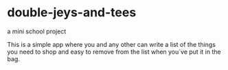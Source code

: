 # double-jeys-and-tees

a mini school project

This is a simple app where you and any other can write a list of the things you need to shop and easy to remove from the list when you´ve put it in the bag.
